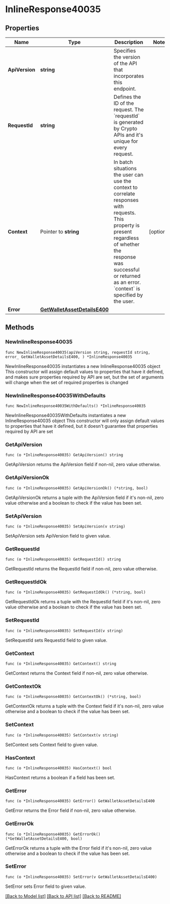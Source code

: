 # InlineResponse40035

## Properties

Name | Type | Description | Notes
------------ | ------------- | ------------- | -------------
**ApiVersion** | **string** | Specifies the version of the API that incorporates this endpoint. | 
**RequestId** | **string** | Defines the ID of the request. The &#x60;requestId&#x60; is generated by Crypto APIs and it&#39;s unique for every request. | 
**Context** | Pointer to **string** | In batch situations the user can use the context to correlate responses with requests. This property is present regardless of whether the response was successful or returned as an error. &#x60;context&#x60; is specified by the user. | [optional] 
**Error** | [**GetWalletAssetDetailsE400**](GetWalletAssetDetailsE400.md) |  | 

## Methods

### NewInlineResponse40035

`func NewInlineResponse40035(apiVersion string, requestId string, error_ GetWalletAssetDetailsE400, ) *InlineResponse40035`

NewInlineResponse40035 instantiates a new InlineResponse40035 object
This constructor will assign default values to properties that have it defined,
and makes sure properties required by API are set, but the set of arguments
will change when the set of required properties is changed

### NewInlineResponse40035WithDefaults

`func NewInlineResponse40035WithDefaults() *InlineResponse40035`

NewInlineResponse40035WithDefaults instantiates a new InlineResponse40035 object
This constructor will only assign default values to properties that have it defined,
but it doesn't guarantee that properties required by API are set

### GetApiVersion

`func (o *InlineResponse40035) GetApiVersion() string`

GetApiVersion returns the ApiVersion field if non-nil, zero value otherwise.

### GetApiVersionOk

`func (o *InlineResponse40035) GetApiVersionOk() (*string, bool)`

GetApiVersionOk returns a tuple with the ApiVersion field if it's non-nil, zero value otherwise
and a boolean to check if the value has been set.

### SetApiVersion

`func (o *InlineResponse40035) SetApiVersion(v string)`

SetApiVersion sets ApiVersion field to given value.


### GetRequestId

`func (o *InlineResponse40035) GetRequestId() string`

GetRequestId returns the RequestId field if non-nil, zero value otherwise.

### GetRequestIdOk

`func (o *InlineResponse40035) GetRequestIdOk() (*string, bool)`

GetRequestIdOk returns a tuple with the RequestId field if it's non-nil, zero value otherwise
and a boolean to check if the value has been set.

### SetRequestId

`func (o *InlineResponse40035) SetRequestId(v string)`

SetRequestId sets RequestId field to given value.


### GetContext

`func (o *InlineResponse40035) GetContext() string`

GetContext returns the Context field if non-nil, zero value otherwise.

### GetContextOk

`func (o *InlineResponse40035) GetContextOk() (*string, bool)`

GetContextOk returns a tuple with the Context field if it's non-nil, zero value otherwise
and a boolean to check if the value has been set.

### SetContext

`func (o *InlineResponse40035) SetContext(v string)`

SetContext sets Context field to given value.

### HasContext

`func (o *InlineResponse40035) HasContext() bool`

HasContext returns a boolean if a field has been set.

### GetError

`func (o *InlineResponse40035) GetError() GetWalletAssetDetailsE400`

GetError returns the Error field if non-nil, zero value otherwise.

### GetErrorOk

`func (o *InlineResponse40035) GetErrorOk() (*GetWalletAssetDetailsE400, bool)`

GetErrorOk returns a tuple with the Error field if it's non-nil, zero value otherwise
and a boolean to check if the value has been set.

### SetError

`func (o *InlineResponse40035) SetError(v GetWalletAssetDetailsE400)`

SetError sets Error field to given value.



[[Back to Model list]](../README.md#documentation-for-models) [[Back to API list]](../README.md#documentation-for-api-endpoints) [[Back to README]](../README.md)


